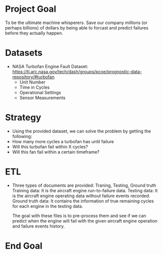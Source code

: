 # Project Goal

To be the ultimate machine whisperers. Save our company millions (or perhaps billions) of dollars by being able to forcast and predict failures before they actually happen.

# Datasets

- NASA Turbofan Engine Fault Dataset: https://ti.arc.nasa.gov/tech/dash/groups/pcoe/prognostic-data-repository/#turbofan
  - Unit Number
  - Time in Cycles
  - Operational Settings
  - Sensor Measurements
  
# Strategy
- Using the provided dataset, we can solve the problem by getting the following:
 - How many more cycles a turbofan has until failure
 - Will this turbofan fail within X cycles?
 - Will this fan fail within a certain timeframe?
 
 # ETL
 
 - Three types of documents are provided: Traning, Testing, Ground truth 
   Training data: It is the aircraft engine run-to-failure data.
   Testing data: It is the aircraft engine operating data without failure events recorded.
   Ground truth data: It contains the information of true remaining cycles for each engine in the testing data.
   
   The goal with these files is to pre-process them and see if we can predict when the engine will fail with the given aircraft engine operation and failure events history.

# End Goal

